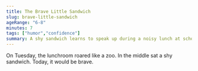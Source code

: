 ```yaml
---
title: The Brave Little Sandwich
slug: brave-little-sandwich
ageRange: "6-8"
minutes: 7
tags: ["humor","confidence"]
summary: A shy sandwich learns to speak up during a noisy lunch at school.
---
```


On Tuesday, the lunchroom roared like a zoo. In the middle sat a shy sandwich.
Today, it would be brave.
